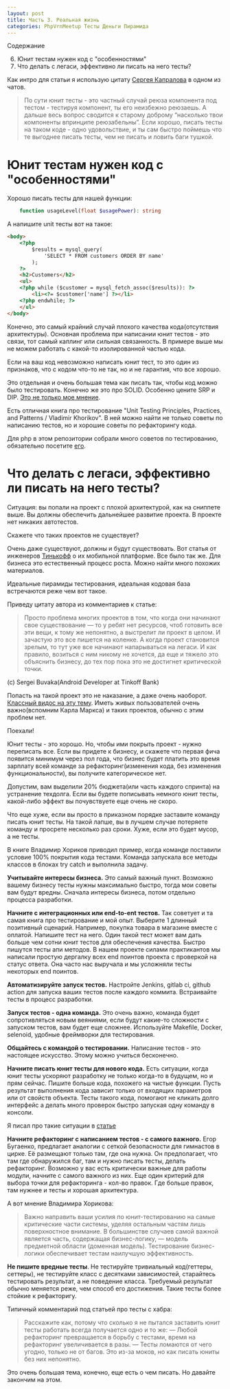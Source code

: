 ```yaml
---
layout: post
title: Часть 3. Реальная жизнь
categories: PhpVrnMeetup Тесты Деньги Пирамида
---
```


Содержание

6. Юнит тестам нужен код с "особенностями"
7. Что делать с легаси, эффективно ли писать на него тесты?

Как интро для статьи я использую цитату [Сергея Капралова](https://www.pragmaticobjects.com/) в одном из чатов. 

>По сути юнит тесты - это частный случай реюза компонента под тестом - тестируя компонент, ты его неизбежно реюзаешь. А дальше весь вопрос сводится к старому доброму “насколько твои компоненты впринципе реюзабельны”. Если хорошо, писать тесты на таком коде - одно удовольствие, и ты сам быстро поймешь что те выгоднее писать тесты, чем не писать и ловить баги тушкой.

# Юнит тестам нужен код с "особенностями"

Хорошо писать тесты для нашей функции:

```php
    function usageLevel(float $usagePower): string
```

А напишите unit тесты вот на такое: 

```html
<body>
    <?php 
        $results = mysql_query(
            'SELECT * FROM customers ORDER BY name'
        );
    ?>
    <h2>Customers</h2>
    <ul>
    <?php while ($customer = mysql_fetch_assoc($results)): ?>
        <li><?= $customer['name'] ?></li>
    <?php endwhile; ?>
    </ul>
</body>
```

Конечно, это самый крайний случай плохого качества кода(отсутствия архитектуры). Основная проблема при написании юнит тестов - это связи, тот самый каплинг или сильная связанность. В примере выше мы не можем работать с какой-то изолированной частью кода. 

Если на ваш код невозможно написать юнит тест, то это один из признаков, что с кодом что-то не так, но и не гарантия, что все хорошо.

Это отдельная и очень большая тема как писать так, чтобы код можно было тестировать. 
Конечно же это про SOLID. Особенно цените SRP и DIP. [Это не только мое мнение](https://habr.com/ru/post/507594/). 

Есть отличная книга про тестирование "Unit Testing Principles, Practices, and Patterns / Vladimir Khorikov". В ней можно найти не только советы по написанию тестов, но и хорошие советы по рефакторингу кода. 

Для php в этом репозитории собрали много советов по тестированию, обязательно посетите [его](https://github.com/sarven/unit-testing-tips).


# Что делать с легаси, эффективно ли писать на него тесты?

Ситуация: вы попали на проект с плохой архитектурой, как на сниппете выше. 
Вы должны обеспечить дальнейшее развитие проекта. 
В проекте нет никаких автотестов. 

Скажете что таких проектов не существует? 

Очень даже существуют, должны и будут существовать. Вот статья от инженеров [Тинькофф](https://habr.com/ru/company/tinkoff/blog/539670/) о их мобильной платформе.
Все было так же. Для бизнеса это естественный процесс роста. Можно найти много похожих материалов. 

Идеальные пирамиды тестирования, идеальная кодовая база встречаются реже чем вот такое.

Приведу цитату автора из комментариев к статье: 

> Просто проблема многих проектов в том, что когда они начинают свое существование —
> то у ребят нет ресурсов, чтоб готовить все эти вещи, к тому же непонятно,
> а выстрелит ли проект в целом. И зачастую это все пишется на коленке.
> А когда проект становится зрелым, то тут уже все начинают напарываться на легаси.
> И как правило, возиться с ним никому не хочется, да еще и тяжело это объяснить бизнесу,
> до тех пор пока это не достигнет критической точки.

(с) Sergei Buvaka(Android Developer at Tinkoff Bank) 

Попасть на такой проект это не наказание, а даже очень наоборот. [Классный видос на эту тему](https://youtu.be/RhLy26sZD_E). Иметь живых пользователей очень важно(вспомним Карла Маркса) и таких проектов, обычно с этим проблем нет.

Поехали!

Юнит тесты - это хорошо. Но, чтобы ими покрыть проект - нужно переписать все. Если вы придете к бизнесу, 
и скажете что первая фича появится минимум через пол года, что бизнес будет платить это время зарплату
всей команде за рефакторинг(изменения кода, без изменения функциональности), вы получите категорическое нет. 

Допустим, вам выделили 20% бюджета(или часть каждого спринта) на устранение техдолга. Если вы будете пописывать немного юнит тесты, 
какой-либо эффект вы почувствуете еще очень не скоро. 

Что еще хуже, если вы просто в приказном порядке заставите команду писать юнит тесты. На такой лапше, вы в лучшем случае потеряете команду и просрете несколько раз сроки. Хуже, если это будет мусор, а не тесты. 

В книге Владимир Хориков приводил пример, когда команде поставили условие 100%
покрытия кода тестами. Команда запускала все методы классов в блоках try catch и выполнила задачу. 

**Учитывайте интересы бизнеса.** Это самый важный пункт. Возможно вашему бизнесу тесты нужны максимально быстро,
тогда мои советы вам будут вредны. Сначала интересы бизнеса, потом отдельно процесса разработки.

**Начните с интеграционных или end-to-ent тестов.** Так советует и та самая книга про тестирование и мой опыт.
Выберите 1 длинный позитивный сценарий. Например, покупка товара в магазине вместе с оплатой. Напишите тест на него. 
Один такой тест может вам дать больше чем сотни юнит тестов для обеспечения качества. Быстро пишутся тесты апи методов.
В нашем проекте силами практикантов мы написали простую дергалку всех end поинтов проекта с проверкой на статус ответа. 
Она часто нас выручала и мы усложняли тесты некоторых end поинтов.

**Автоматизируйте запуск тестов.** Настройте Jenkins, gitlab ci, github action для запуска
ваших тестов после каждого коммита. Встраивайте тесты в процесс разработки. 

**Запуск тестов - одна команда.** Это очень важно, команда будет сопротивляться новым веяниями, 
если будут какие-то сложности с запуском тестов, вам будет еще сложнее. 
Используйте Makefile, Docker, selenoid, удобные фреймворки для тестирования.

**Общайтесь с командой о тестировании.** Написание тестов - это настоящее искусство. Этому можно учиться бесконечно.

**Начните писать юнит тесты для нового кода.** Есть ситуации, когда юнит тесты ускоряют разработку не только
когда-то в будущем, но и прям сейчас. Пишите больше кода, похожего на чистые функции. Пусть результат выполнения
кода зависит только от входящих параметров или от свойств объекта. Тесты такого кода, помогают не кликать долго интерфейс
а делать много проверок быстро запуская одну команду в консоли.

Я писал про такие ситуации в [статье](https://otis22.github.io/tdd,/unit,/integration/2021/02/01/about-testing-2.html)

**Начните рефакторинг с написанием тестов - с самого важного.** Егор Бугаенко, предлагает аналогии с сеткой безопасности
для гимнастов в цирке. Её размещают только там, где она нужна. Он предполагает, что там где обнаружился баг, 
там и нужно писать тесты, делать рефакторинг. Возможно у вас есть критически важные для работы модули,
начните с самого важного из них. Еще один критерий для выбора точки для рефакторинга - кол-во правок. 
Где больше правок, там нужнее и тесты и хорошая архитектура.

А вот мнение Владимира Хорикова:

>Важно направить ваши усилия по юнит-тестированию на самые критические части системы, уделяя остальным частям лишь поверхностное внимание. В большинстве случаев самой важной является часть, содержащая бизнес-логику, — модель предметной области (доменная модель). Тестирование бизнес-логики обеспечивает тестам наилучшую эффективность.


**Не пишите вредные тесты**. Не тестируйте тривиальный код(геттеры, сеттеры), 
не тестируйте класс с десятками зависимостей, старайтесь тестировать результат, а не поведение класса. Требуемый результат обычно меняется реже, чем способ его достижения. Такие тесты более стойкие к рефакторигу.

Типичный комментарий под статьей про тесты с хабра: 

>Расскажите как, потому что сколько я не пытался заставить юнит тесты работать всегда получается одно и то же: 
— Любой рефакторинг превращается в борьбу с тестами, время на рефакторинг увеличивается в разы.
— Тесты ломаются от чего угодно, только не от багов. Это из-за моков, но как писать юниты без них непонятно.


Это очень большая тема, конечно, еще есть о чем писать. Но давайте закончим на этом. 